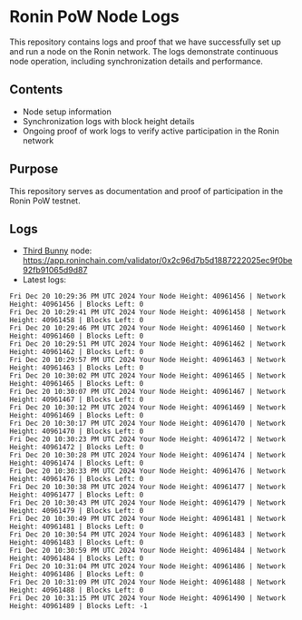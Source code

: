 # Ronin PoW Node Logs

This repository contains logs and proof that we have successfully set up and run a node on the Ronin network. The logs demonstrate continuous node operation, including synchronization details and performance.

## Contents

- Node setup information
- Synchronization logs with block height details
- Ongoing proof of work logs to verify active participation in the Ronin network

## Purpose

This repository serves as documentation and proof of participation in the Ronin PoW testnet.

## Logs

- [Third Bunny](https://thirdbunny.xyz/) node: https://app.roninchain.com/validator/0x2c96d7b5d1887222025ec9f0be92fb91065d9d87
- Latest logs:
```
Fri Dec 20 10:29:36 PM UTC 2024 Your Node Height: 40961456 | Network Height: 40961456 | Blocks Left: 0
Fri Dec 20 10:29:41 PM UTC 2024 Your Node Height: 40961458 | Network Height: 40961458 | Blocks Left: 0
Fri Dec 20 10:29:46 PM UTC 2024 Your Node Height: 40961460 | Network Height: 40961460 | Blocks Left: 0
Fri Dec 20 10:29:51 PM UTC 2024 Your Node Height: 40961462 | Network Height: 40961462 | Blocks Left: 0
Fri Dec 20 10:29:57 PM UTC 2024 Your Node Height: 40961463 | Network Height: 40961463 | Blocks Left: 0
Fri Dec 20 10:30:02 PM UTC 2024 Your Node Height: 40961465 | Network Height: 40961465 | Blocks Left: 0
Fri Dec 20 10:30:07 PM UTC 2024 Your Node Height: 40961467 | Network Height: 40961467 | Blocks Left: 0
Fri Dec 20 10:30:12 PM UTC 2024 Your Node Height: 40961469 | Network Height: 40961469 | Blocks Left: 0
Fri Dec 20 10:30:17 PM UTC 2024 Your Node Height: 40961470 | Network Height: 40961470 | Blocks Left: 0
Fri Dec 20 10:30:23 PM UTC 2024 Your Node Height: 40961472 | Network Height: 40961472 | Blocks Left: 0
Fri Dec 20 10:30:28 PM UTC 2024 Your Node Height: 40961474 | Network Height: 40961474 | Blocks Left: 0
Fri Dec 20 10:30:33 PM UTC 2024 Your Node Height: 40961476 | Network Height: 40961476 | Blocks Left: 0
Fri Dec 20 10:30:38 PM UTC 2024 Your Node Height: 40961477 | Network Height: 40961477 | Blocks Left: 0
Fri Dec 20 10:30:43 PM UTC 2024 Your Node Height: 40961479 | Network Height: 40961479 | Blocks Left: 0
Fri Dec 20 10:30:49 PM UTC 2024 Your Node Height: 40961481 | Network Height: 40961481 | Blocks Left: 0
Fri Dec 20 10:30:54 PM UTC 2024 Your Node Height: 40961483 | Network Height: 40961483 | Blocks Left: 0
Fri Dec 20 10:30:59 PM UTC 2024 Your Node Height: 40961484 | Network Height: 40961484 | Blocks Left: 0
Fri Dec 20 10:31:04 PM UTC 2024 Your Node Height: 40961486 | Network Height: 40961486 | Blocks Left: 0
Fri Dec 20 10:31:09 PM UTC 2024 Your Node Height: 40961488 | Network Height: 40961488 | Blocks Left: 0
Fri Dec 20 10:31:15 PM UTC 2024 Your Node Height: 40961490 | Network Height: 40961489 | Blocks Left: -1
```
